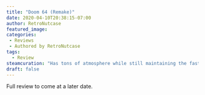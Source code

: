 ```yaml
---
title: "Doom 64 (Remake)"
date: 2020-04-10T20:38:15-07:00
author: RetroNutcase
featured_image: 
categories:
 - Reviews
 - Authored by RetroNutcase
tags:
  - Review
steamcuration: "Has tons of atmosphere while still maintaining the fast shooting gameplay that Doom is known for, complimented with excellent levels. An overlooked classic every Doom fan should play."
draft: false
---
```


Full review to come at a later date.